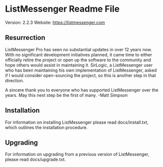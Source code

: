 
# ListMessenger Readme File

Version: 2.2.3
Website: https://listmessenger.com

## Resurrection

ListMessenger Pro has seen no substantial updates in over 12 years now. With no
significant development initiatives planned, it came time to either officially
retire the project or open up the software to the community and hope others
would assist in maintaining it. SirLogic, a ListMessenger user who has been
maintaining his own implementation of ListMessenger, asked if I would consider
open-sourcing the project, so this is another step in that direction.

A sincere thank you to everyone who has supported ListMessenger over the years.
May this next step be the first of many. -Matt Simpson

## Installation
For information on installing ListMessenger please read docs/install.txt, which
outlines the installation procedure.

## Upgrading
For information on upgrading from a previous version of ListMessenger, please
read docs/upgrade.txt.
